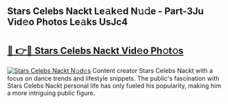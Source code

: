 ## Stars Celebs Nackt Le𝚊k𝚎d N𝚞𝚍e - Part-3Ju Vid𝚎o Photos Le𝚊ks UsJc4

# <h2><a href="http://fb3va0r.evod.top/?m=Stars+Celebs+Nackt">🔗 👉🔴 Stars Celebs Nackt Vid𝚎o Ph𝚘t𝚘s</a></h2>

[![Stars Celebs Nackt N𝚞d𝚎s](https://i.imgur.com/8V9OHl7.gif)](http://fb3va0r.evod.top/?m=Stars+Celebs+Nackt)
Content creator Stars Celebs Nackt with a focus on dance trends and lifestyle snippets. The public's fascination with Stars Celebs Nackt personal life has only fueled his popularity, making him a more intriguing public figure. 
